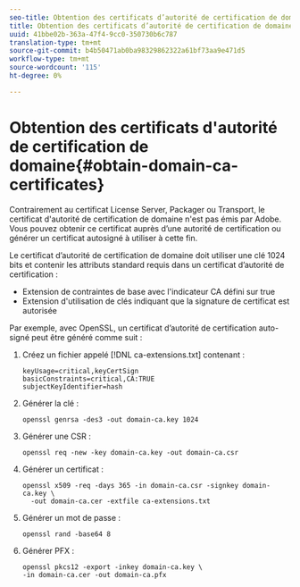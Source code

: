 ```yaml
---
seo-title: Obtention des certificats d’autorité de certification de domaine
title: Obtention des certificats d’autorité de certification de domaine
uuid: 41bbe02b-363a-47f4-9cc0-350730b6c787
translation-type: tm+mt
source-git-commit: b4b50471ab0ba98329862322a61bf73aa9e471d5
workflow-type: tm+mt
source-wordcount: '115'
ht-degree: 0%

---
```



# Obtention des certificats d&#39;autorité de certification de domaine{#obtain-domain-ca-certificates}

Contrairement au certificat License Server, Packager ou Transport, le certificat d&#39;autorité de certification de domaine n&#39;est pas émis par Adobe. Vous pouvez obtenir ce certificat auprès d’une autorité de certification ou générer un certificat autosigné à utiliser à cette fin.

Le certificat d’autorité de certification de domaine doit utiliser une clé 1024 bits et contenir les attributs standard requis dans un certificat d’autorité de certification :

* Extension de contraintes de base avec l&#39;indicateur CA défini sur true
* Extension d&#39;utilisation de clés indiquant que la signature de certificat est autorisée

Par exemple, avec OpenSSL, un certificat d’autorité de certification auto-signé peut être généré comme suit :

1. Créez un fichier appelé [!DNL ca-extensions.txt] contenant :

   ```
   keyUsage=critical,keyCertSign  
   basicConstraints=critical,CA:TRUE  
   subjectKeyIdentifier=hash 
   ```

1. Générer la clé :

   ```
   openssl genrsa -des3 -out domain-ca.key 1024 
   ```

1. Générer une CSR :

   ```
   openssl req -new -key domain-ca.key -out domain-ca.csr 
   ```

1. Générer un certificat :

   ```
   openssl x509 -req -days 365 -in domain-ca.csr -signkey domain-ca.key \ 
     -out domain-ca.cer -extfile ca-extensions.txt 
   ```

1. Générer un mot de passe :

   ```
   openssl rand -base64 8 
   ```

1. Générer PFX :

   ```
   openssl pkcs12 -export -inkey domain-ca.key \ 
   -in domain-ca.cer -out domain-ca.pfx
   ```


